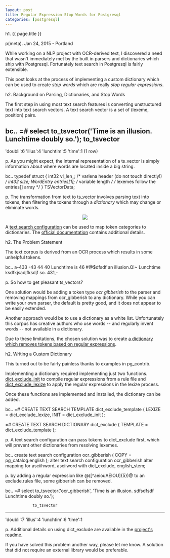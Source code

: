 ```yaml
---
layout: post
title: Regular Expression Stop Words for Postgresql
categories: [postgresql]
---
```


h1. {{ page.title }}

p(meta). Jan 24, 2015 - Portland

While working on a NLP project with OCR-derived text, I discovered a need that wasn't immediately met by the built in parsers and dictionaries which ship with Postgresql.  Fortunately text search in Postgresql is fairly extensible.  

This post looks at the process of implementing a custom dictionary which can be used to create _stop words_ which are really _stop regular expressions_.

h2. Background on Parsing, Dictionaries, and Stop Words

The first step in using most text search features is converting unstructured text into text search vectors.  A text search vector is a set of (lexeme, position) pairs.

bc.. =# select to_tsvector('Time is an illusion.  Lunchtime doubly so.');
                to_tsvector
--------------------------------------------
 'doubli':6 'illus':4 'lunchtim':5 'time':1
(1 row)

p.  As you might expect, the internal representation of a ts_vector is simply information about where words are located inside a big string.

bc.. typedef struct
{
  int32   vl_len_;    /* varlena header (do not touch directly!) */
  int32   size; 
  WordEntry entries[1];   /* variable length */
  /* lexemes follow the entries[] array */
} TSVectorData;

p. The transformation from text to ts_vector involves parsing text into tokens, then filtering the tokens through a *dictionary* which may change or eliminate words.

<center>
<image src="/images/to_tsvector.png"  />
</center>

A <a href="http://www.postgresql.org/docs/9.4/static/textsearch-configuration.html">text search configuration</a> can be used to map token categories to dictionaries.  The <a href="http://www.postgresql.org/docs/9.4/static/textsearch.html">official documentation</a> contains additional details.

h2.  The Problem Statement

The text corpus is derived from an OCR process which results in some unhelpful tokens.  

bc.. a-433
-43 44 40
Lunchtime is 46 #@$dfsdf an illusion.Q!~ Lunchtime ksdfkjsadjfksdjf so.
431,-

p.  So how to get pleasant ts_vectors?

One solution would be adding a token type *ocr gibberish* to the parser and removing mappings from ocr_gibberish to any dictionary.  While you can write your own parser, the default is pretty good, and it does not appear to be easily extended.

Another approach would be to use a dictionary as a white list.  Unfortunately this corpus has creative authors who use words -- and regularly invent words -- not available in a dictionary.

Due to these limitations, the chosen solution was to create <a href="https://github.com/no0p/dict_exclude">a dictionary which removes tokens based on regular expressions</a>.


h2.  Writing a Custom Dictionary

This turned out to be fairly painless thanks to examples in pg_contrib.

Implementing a dictionary required implementing just two functions.  <a href="https://github.com/no0p/dict_exclude/blob/master/dict_exclude.c#L35">dict_exclude_init</a> to compile regular expressions from a rule file and <a href="https://github.com/no0p/dict_exclude/blob/master/dict_exclude.c#L70">dict_exclude_lexize</a> to apply the regular expressions in the lexize process.

Once these functions are implemented and installed, the dictionary can be added.

bc.. =# CREATE TEXT SEARCH TEMPLATE dict_exclude_template (
        LEXIZE = dict_exclude_lexize,
        INIT   = dict_exclude_init
);

 =# CREATE TEXT SEARCH DICTIONARY dict_exclude (
  TEMPLATE = dict_exclude_template
);

p. A text search configuration can pass tokens to dict_exclude first, which will prevent other dictionaries from resolving lexemes.

bc.. create text search configuration ocr_gibberish ( COPY = pg_catalog.english );
alter text search configuration ocr_gibberish 
  alter mapping for asciihword, asciiword
    with dict_exclude, english_stem;


p.  by adding a regular expression like @([^aeiouAEIOU]{5})@ to an exclude.rules file, some gibberish can be removed.

bc.. =# select to_tsvector('ocr_gibberish', 
                    'Time is an illusion. sdfsdfsdf  Lunchtime doubly so.');

                to_tsvector                 
--------------------------------------------
 'doubli':7 'illus':4 'lunchtim':6 'time':1


p. Additional details on using dict_exclude are available in the <a href="https://github.com/no0p/dict_exclude">project's readme.</a>

If you have solved this problem another way, please let me know.  A solution that did not require an external library would be preferable.




